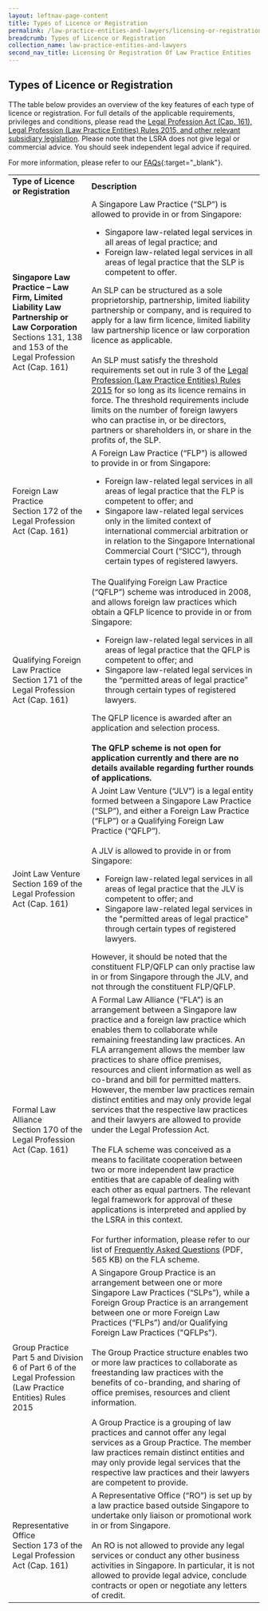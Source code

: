 ```yaml
---
layout: leftnav-page-content
title: Types of Licence or Registration
permalink: /law-practice-entities-and-lawyers/licensing-or-registration-of-law-practice-entities/types-of-licence-or-registration/
breadcrumb: Types of Licence or Registration
collection_name: law-practice-entities-and-lawyers
second_nav_title: Licensing Or Registration Of Law Practice Entities
---
```


<style>
table tr td ul li {font-size: 1rem;}
</style>

Types of Licence or Registration
---

TThe table below provides an overview of the key features of each type of licence or registration. For full details of the applicable requirements, privileges and conditions, please read the [Legal Profession Act (Cap. 161), Legal Profession (Law Practice Entities) Rules 2015, and other relevant subsidiary legislation](/law-practice-entities-and-lawyers/resources-for-law-practice-entities/relevant-legislation-and-communications/). Please note that the LSRA does not give legal or commercial advice. You should seek independent legal advice if required.

For more information, please refer to our [FAQs](https://va.ecitizen.gov.sg/cfp/customerpages/mlaw/explorefaq.aspx){:target="_blank"}.

<table>
  <tr>
    <td>
      <b>Type of Licence or Registration</b>
    </td>
    <td>
      <b>Description</b>
    </td>
  </tr>
  <tr>
    <td>
      <b>Singapore Law Practice – Law Firm, Limited Liability Law Partnership or Law Corporation</b><br>
      Sections 131, 138 and 153 of the Legal Profession Act (Cap. 161)
    </td>
    <td>A Singapore Law Practice (“SLP”) is allowed to provide in or from Singapore:
      <ul>
        <li>Singapore law-related legal services in all areas of legal practice; and</li>
        <li>Foreign law-related legal services in all areas of legal practice that the SLP is competent to offer.</li>
      </ul>An SLP can be structured as a sole proprietorship, partnership, limited liability partnership or company, and is required to apply for a law firm licence, limited liability law partnership licence or law corporation licence as applicable.<br><br>
      An SLP must satisfy the threshold requirements set out in rule 3 of the <a href="/law-practice-entities-and-lawyers/resources-for-law-practice-entities/relevant-legislation-and-communications/" target="_blank">Legal Profession (Law Practice Entities) Rules 2015</a> for so long as its licence remains in force.  The threshold requirements include limits on the number of foreign lawyers who can practise in, or be directors, partners or shareholders in, or share in the profits of, the SLP.</td>
  </tr>
  <tr>
    <td>Foreign Law Practice</b><br>Section 172 of the Legal Profession Act (Cap. 161)</td>
    <td>A Foreign Law Practice (“FLP”) is allowed to provide in or from Singapore:
      <ul>
        <li>Foreign law-related legal services in all areas of legal practice that the FLP is competent to offer; and</li>
        <li>Singapore law-related legal services only in the limited context of international commercial arbitration or in relation to the Singapore International Commercial Court (“SICC”), through certain types of registered lawyers. </li>
      </ul>
    </td>
  </tr>
  <tr>
    <td>Qualifying Foreign Law Practice</b><br>Section 171 of the Legal Profession Act (Cap. 161)</td>
    <td>The Qualifying Foreign Law Practice (“QFLP”) scheme was introduced in 2008, and allows foreign law practices which obtain a QFLP licence to provide in or from Singapore:
      <ul>
        <li>Foreign law-related legal services in all areas of legal practice that the QFLP is competent to offer; and</li>
        <li>Singapore law-related legal services in the “permitted areas of legal practice” through certain types of registered lawyers.</li>
      </ul>The QFLP licence is awarded after an application and selection process.<br><br><b>The QFLP scheme is not open for application currently and there are no details available regarding further rounds of applications.</b>
    </td>
  </tr>
  <tr>
    <td>Joint Law Venture</b><br>Section 169 of the Legal Profession Act (Cap. 161)</td>
    <td>A Joint Law Venture (“JLV”) is a legal entity formed between a Singapore Law Practice (“SLP”), and either a Foreign Law Practice (“FLP”) or a Qualifying Foreign Law Practice (“QFLP”).<br><br>A JLV is allowed to provide in or from Singapore:
  <ul>
    <li>Foreign law-related legal services in all areas of legal practice that the JLV is competent to offer; and</li>
    <li>Singapore law-related legal services in the "permitted areas of legal practice" through certain types of registered lawyers.</li>
      </ul>
      However, it should be noted that the constituent FLP/QFLP can only practise law in or from Singapore through the JLV, and not through the constituent FLP/QFLP. 
  </td>
  </tr>
  <tr>
    <td>Formal Law Alliance</b><br>Section 170 of the Legal Profession Act (Cap. 161)</td>
    <td>A Formal Law Alliance (“FLA”) is an arrangement between a Singapore law practice and a foreign law practice which enables them to collaborate while remaining freestanding law practices. An FLA arrangement allows the member law practices to share office premises, resources and client information as well as co-brand and bill for permitted matters. However, the member law practices remain distinct entities and may only provide legal services that the respective law practices and their lawyers are allowed to provide under the Legal Profession Act.<br><br>The FLA scheme was conceived as a means to facilitate cooperation between two or more independent law practice entities that are capable of dealing with each other as equal partners. The relevant legal framework for approval of these applications is interpreted and applied by the LSRA in this context.<br><br>For further information, please refer to our list of <a href="/files/FAQs_on_Formal_Law_Alliances_June2018.pdf/" target="_blank">Frequently Asked Questions</a> (PDF, 565 KB) on the FLA scheme.</td>
  </tr>
  <tr>
    <td>Group Practice</b><br>Part 5 and Division 6 of Part 6 of the Legal Profession (Law Practice Entities) Rules 2015</td>
    <td>A Singapore Group Practice is an arrangement between one or more Singapore Law Practices (“SLPs”), while a Foreign Group Practice is an arrangement between one or more Foreign Law Practices (“FLPs”) and/or Qualifying Foreign Law Practices ("QFLPs").<br><br>
The Group Practice structure enables two or more law practices to collaborate as freestanding law practices with the benefits of co-branding, and sharing of office premises, resources and client information.<br><br>
A Group Practice is a grouping of law practices and cannot offer any legal services as a Group Practice. The member law practices remain distinct entities and may only provide legal services that the respective law practices and their lawyers are competent to provide.  </td>
  </tr>
  <tr>
    <td>Representative Office</b><br>Section 173 of the Legal Profession Act (Cap. 161)</td>
    <td>A Representative Office (“RO”) is set up by a law practice based outside Singapore to undertake only liaison or promotional work in or from Singapore.<br><br>
An RO is not allowed to provide any legal services or conduct any other business activities in Singapore. In particular, it is not allowed to provide legal advice, conclude contracts or open or negotiate any letters of credit. </td>
  </tr>
</table>
